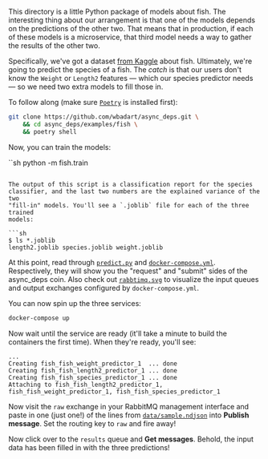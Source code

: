 This directory is a little Python package of models about fish. The interesting
thing about our arrangement is that one of the models depends on the
predictions of the other two. That means that in production, if each of these
models is a microservice, that third model needs a way to gather the results of
the other two.

Specifically, we've got a dataset [from Kaggle][dataset] about fish.
Ultimately, we're going to predict the species of a fish. The _catch_ is that
our users don't know the `Weight` or `Length2` features &mdash; which our
species predictor needs &mdash; so we need two extra models to fill those in.

[dataset]: https://www.kaggle.com/aungpyaeap/fish-market

To follow along (make sure [`Poetry`][poetry] is installed first):

[poetry]: https://python-poetry.org

```sh
git clone https://github.com/wbadart/async_deps.git \
    && cd async_deps/examples/fish \
    && poetry shell
```

Now, you can train the models:

``sh
python -m fish.train
```

The output of this script is a classification report for the species
classifier, and the last two numbers are the explained variance of the two
"fill-in" models. You'll see a `.joblib` file for each of the three trained
models:

```sh
$ ls *.joblib
length2.joblib species.joblib weight.joblib
```

At this point, read through [`predict.py`](./fish/predict.py) and
[`docker-compose.yml`](./docker-compose.yml). Respectively, they will show you
the "request" and "submit" sides of the async_deps coin. Also check out
[`rabbtimq.svg`](./rabbitmq.svg) to visualize the input queues and output
exchanges configured by `docker-compose.yml`.

You can now spin up the three services:

```sh
docker-compose up
```

Now wait until the service are ready (it'll take a minute to build the
containers the first time). When they're ready, you'll see:

```
...
Creating fish_fish_weight_predictor_1  ... done
Creating fish_fish_length2_predictor_1 ... done
Creating fish_fish_species_predictor_1 ... done
Attaching to fish_fish_length2_predictor_1, fish_fish_weight_predictor_1, fish_fish_species_predictor_1
```

Now visit the `raw` exchange in your RabbitMQ management interface and paste in
one (just one!) of the lines from [`data/sample.ndjson`](./data/sample.ndjson)
into **Publish message**. Set the routing key to `raw` and fire away!

Now click over to the `results` queue and **Get messages**. Behold, the input
data has been filled in with the three predictions!
